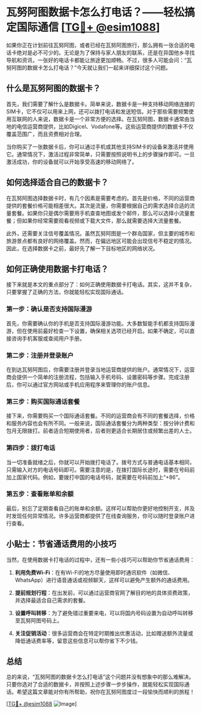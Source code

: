 # 瓦努阿图数据卡怎么打电话？——轻松搞定国际通信 [[TG💪+ @esim1088](https://t.me/s/esim1088)]

如果你正在计划前往瓦努阿图，或者已经在瓦努阿图旅行，那么拥有一张合适的电话卡绝对是必不可少的。无论是为了保持与家人朋友的联系，还是在异国他乡寻找导航和资讯，一张好的电话卡都能让旅途更加顺畅。不过，很多人可能会问：“瓦努阿图的数据卡怎么打电话？”今天就让我们一起来详细探讨这个问题。

## 什么是瓦努阿图的数据卡？

首先，我们需要了解什么是数据卡。简单来说，数据卡是一种支持移动网络连接的SIM卡，它不仅可以用来上网，还可以拨打电话和发送短信。对于那些需要频繁使用互联网的人来说，数据卡是一个非常方便的选择。在瓦努阿图，数据卡通常由当地的电信运营商提供，比如Digicel、Vodafone等。这些运营商提供的数据卡不仅覆盖范围广，而且资费相对合理。

当你购买了一张数据卡后，你可以通过手机或其他支持SIM卡的设备来激活并使用它。通常情况下，激活过程非常简单，只需要按照说明书上的步骤操作即可。一旦激活成功，你的设备就可以开始享受高速的移动网络了。

## 如何选择适合自己的数据卡？

在瓦努阿图选择数据卡时，有几个因素是需要考虑的。首先是价格，不同的运营商提供的套餐价格可能相差很大。其次是流量，你需要根据自己的需求选择合适的流量套餐。如果你只是偶尔需要用手机查查地图或发个邮件，那么可以选择小流量套餐；但如果你经常需要观看视频或下载大文件，那么就需要选择大流量套餐。

此外，还需要关注信号覆盖情况。虽然瓦努阿图是一个群岛国家，但主要的城市和旅游景点都有良好的网络覆盖。然而，在偏远地区可能会出现信号不稳定的情况。因此，在选择数据卡之前，最好先了解一下目标地区的网络状况。

## 如何正确使用数据卡打电话？

接下来就是本文的重点部分了：如何正确使用数据卡打电话。其实，这并不复杂，只要掌握了正确的方法，你就能轻松实现国际通话。

### 第一步：确认是否支持国际漫游

首先，你需要确认你的手机是否支持国际漫游功能。大多数智能手机都支持国际漫游，但在使用前最好检查一下设置，确保相关选项已经开启。如果不确定，可以直接咨询手机客服或查阅用户手册。

### 第二步：注册并登录账户

在到达瓦努阿图后，你需要注册并登录当地运营商提供的账户。通常情况下，运营商会提供一个简单的注册流程，包括输入手机号码、设置密码等步骤。完成注册后，你可以通过官方网站或手机应用程序来管理你的账户信息。

### 第三步：购买国际通话套餐

接下来，你需要购买一个国际通话套餐。不同的运营商会有不同的套餐选择，价格和服务内容也会有所不同。一般来说，国际通话套餐分为两种类型：按分钟计费和包月无限拨打。前者适合短期使用者，后者则更适合长期居住或频繁出差的人士。

### 第四步：拨打电话

当一切准备就绪之后，你就可以开始拨打电话了。拨号方式与普通电话基本相同，只需输入对方的电话号码即可。需要注意的是，在拨打国际长途时，需要在号码前加上国家代码。例如，要拨打中国的电话号码，就需要在号码前加上“+86”。

### 第五步：查看账单和余额

最后，别忘了定期查看自己的账单和余额。这样可以帮助你更好地控制开支，并及时发现任何异常情况。许多运营商都提供了在线查询服务，你可以随时登录账户进行查看。

## 小贴士：节省通话费用的小技巧

当然，在使用数据卡打电话的过程中，还有一些小技巧可以帮助你节省通话费用：

1. **利用免费Wi-Fi**：在有Wi-Fi的地方尽量使用即时通讯软件（如微信、WhatsApp）进行语音通话或视频聊天，这样可以避免产生额外的通话费用。
   
2. **提前规划行程**：在出发前，可以通过运营商官网了解目的地的具体资费政策，并选择最适合自己需求的套餐。

3. **设置呼叫转移**：为了避免错过重要来电，可以将国内号码设置为自动呼叫转移至瓦努阿图号码上。

4. **关注促销活动**：很多运营商会在特定时期推出优惠活动，比如赠送额外流量或降低通话费率等，留意这些信息可以帮你省下不少钱。

## 总结

总的来说，“瓦努阿图的数据卡怎么打电话”这个问题并没有想象中的那么难解决。只要你选对了合适的数据卡，并按照上述步骤一步步操作，就能轻松实现国际通话。希望这篇文章能对你有所帮助，祝你在瓦努阿图度过一段愉快而顺利的旅程！

[[TG💪+ @esim1088](https://t.me/s/esim1088) ![Image](https://i.postimg.cc/4NQfJmqS/Snipaste-2025-05-13-00-14-12.png)]